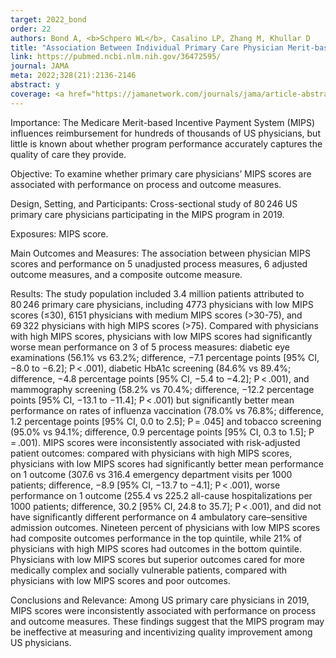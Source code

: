 ```yaml
---
target: 2022_bond
order: 22
authors: Bond A, <b>Schpero WL</b>, Casalino LP, Zhang M, Khullar D
title: "Association Between Individual Primary Care Physician Merit-based Incentive Payment System Score and Measures of Process and Patient Outcomes"
link: https://pubmed.ncbi.nlm.nih.gov/36472595/
journal: JAMA
meta: 2022;328(21):2136-2146
abstract: y
coverage: <a href="https://jamanetwork.com/journals/jama/article-abstract/2799177" target="_blank"><i>JAMA</i></a>, <a href="https://www.medpagetoday.com/practicemanagement/reimbursement/102090" target="_blank">MedPage Today</a>, <a href="http://bit.ly/3Fd2pRD" target="_blank">Weill Cornell</a>
---
```

Importance: The Medicare Merit-based Incentive Payment System (MIPS) influences reimbursement for hundreds of thousands of US physicians, but little is known about whether program performance accurately captures the quality of care they provide.

Objective: To examine whether primary care physicians’ MIPS scores are associated with performance on process and outcome measures.

Design, Setting, and Participants: Cross-sectional study of 80 246 US primary care physicians participating in the MIPS program in 2019.

Exposures: MIPS score.

Main Outcomes and Measures: The association between physician MIPS scores and performance on 5 unadjusted process measures, 6 adjusted outcome measures, and a composite outcome measure.

Results: The study population included 3.4 million patients attributed to 80 246 primary care physicians, including 4773 physicians with low MIPS scores (≤30), 6151 physicians with medium MIPS scores (>30-75), and 69 322 physicians with high MIPS scores (>75). Compared with physicians with high MIPS scores, physicians with low MIPS scores had significantly worse mean performance on 3 of 5 process measures: diabetic eye examinations (56.1% vs 63.2%; difference, −7.1 percentage points [95% CI, −8.0 to −6.2]; P < .001), diabetic HbA1c screening (84.6% vs 89.4%; difference, −4.8 percentage points [95% CI, −5.4 to −4.2]; P < .001), and mammography screening (58.2% vs 70.4%; difference, −12.2 percentage points [95% CI, −13.1 to −11.4]; P < .001) but significantly better mean performance on rates of influenza vaccination (78.0% vs 76.8%; difference, 1.2 percentage points [95% CI, 0.0 to 2.5]; P = .045] and tobacco screening (95.0% vs 94.1%; difference, 0.9 percentage points [95% CI, 0.3 to 1.5]; P = .001). MIPS scores were inconsistently associated with risk-adjusted patient outcomes: compared with physicians with high MIPS scores, physicians with low MIPS scores had significantly better mean performance on 1 outcome (307.6 vs 316.4 emergency department visits per 1000 patients; difference, −8.9 [95% CI, −13.7 to −4.1]; P < .001), worse performance on 1 outcome (255.4 vs 225.2 all-cause hospitalizations per 1000 patients; difference, 30.2 [95% CI, 24.8 to 35.7]; P < .001), and did not have significantly different performance on 4 ambulatory care–sensitive admission outcomes. Nineteen percent of physicians with low MIPS scores had composite outcomes performance in the top quintile, while 21% of physicians with high MIPS scores had outcomes in the bottom quintile. Physicians with low MIPS scores but superior outcomes cared for more medically complex and socially vulnerable patients, compared with physicians with low MIPS scores and poor outcomes.

Conclusions and Relevance: Among US primary care physicians in 2019, MIPS scores were inconsistently associated with performance on process and outcome measures. These findings suggest that the MIPS program may be ineffective at measuring and incentivizing quality improvement among US physicians.